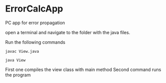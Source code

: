 ErrorCalcApp
============

PC app for error propagation

open a terminal and navigate to the folder with the java files.

Run the following commands

    javac View.java

    java View

First one compiles the view class with main method
Second command runs the program

